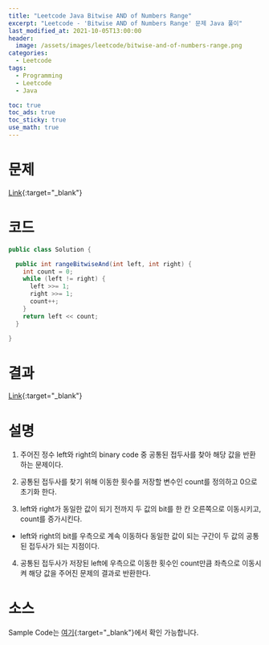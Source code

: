 ```yaml
---
title: "Leetcode Java Bitwise AND of Numbers Range"
excerpt: "Leetcode - 'Bitwise AND of Numbers Range' 문제 Java 풀이"
last_modified_at: 2021-10-05T13:00:00
header:
  image: /assets/images/leetcode/bitwise-and-of-numbers-range.png
categories:
  - Leetcode
tags:
  - Programming
  - Leetcode
  - Java

toc: true
toc_ads: true
toc_sticky: true
use_math: true
---
```

# 문제
[Link](https://leetcode.com/problems/bitwise-and-of-numbers-range/){:target="_blank"}

# 코드
```java
public class Solution {

  public int rangeBitwiseAnd(int left, int right) {
    int count = 0;
    while (left != right) {
      left >>= 1;
      right >>= 1;
      count++;
    }
    return left << count;
  }

}
```

# 결과
[Link](https://leetcode.com/submissions/detail/566009758/){:target="_blank"}

# 설명
1. 주어진 정수 left와 right의 binary code 중 공통된 접두사를 찾아 해당 값을 반환하는 문제이다.

2. 공통된 접두사를 찾기 위해 이동한 횟수를 저장할 변수인 count를 정의하고 0으로 초기화 한다.

3. left와 right가 동일한 값이 되기 전까지 두 값의 bit를 한 칸 오른쪽으로 이동시키고, count를 증가시킨다.
- left와 right의 bit를 우측으로 계속 이동하다 동일한 값이 되는 구간이 두 값의 공통된 접두사가 되는 지점이다.

4. 공통된 접두사가 저장된 left에 우측으로 이동한 횟수인 count만큼 좌측으로 이동시켜 해당 값을 주어진 문제의 결과로 반환한다.

# 소스
Sample Code는 [여기](https://github.com/GracefulSoul/leetcode/blob/master/src/main/java/gracefulsoul/problems/BitwiseANDOfNumbersRange.java){:target="_blank"}에서 확인 가능합니다.